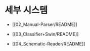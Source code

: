 # 세부 시스템

- [[02_Manual-Parser/README]]

- [[03_Classifier+Swin/README]]

- [[04_Schematic-Reader/README]]